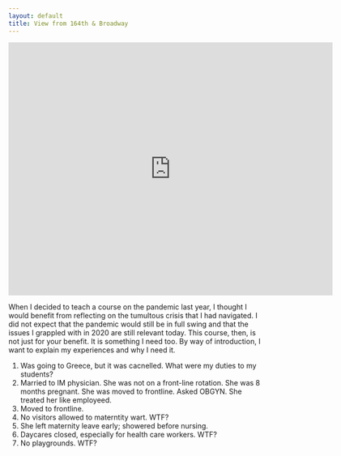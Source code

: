 ```yaml
---
layout: default
title: View from 164th & Broadway
---
```


<iframe src="https://www.icloud.com/keynote/0c5J8uJVdUgs8PeJ31S26jSAw?embed=true" width="640" height="500" frameborder="0" allowfullscreen="1" referrer="no-referrer"></iframe>

When I decided to teach a course on the pandemic last year, I thought I would benefit from reflecting on the tumultous crisis that I had navigated. I did not expect that the pandemic would still be in full swing and that the issues I grappled with in 2020 are still relevant today. This course, then, is not just for your benefit. It is something I need too. By way of introduction, I want to explain my experiences and why I need it. 

1. Was going to Greece, but it was cacnelled. What were my duties to my students? 
2. Married to IM physician. She was not on a front-line rotation. She was 8 months pregnant. She was moved to frontline. Asked OBGYN. She treated her like employeed. 
3. Moved to frontline. 
4. No visitors allowed to materntity wart. WTF? 
4. She left maternity leave early; showered before nursing. 
5. Daycares closed, especially for health care workers. WTF? 
6. No playgrounds. WTF? 